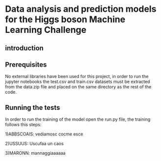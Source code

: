 # Data analysis and prediction models for the Higgs boson Machine Learning Challenge

## introduction

## Prerequisites
No external libraries have been used for this project, in order to run the jupyter notebooks the test.csv and train.csv datasets must be extracted 
from the data.zip file and placed on the same directory as the rest of the code.

## Running the tests
In order to run the training of the model open the run.py file, the training follows this steps:

1)ABBSCOAIS: vediamosc cocme esce

2)USSUUS: Uscufaa un caos

3)MARONN: mannaggiaaaaaa

